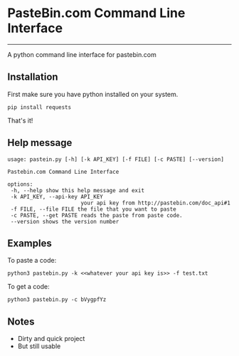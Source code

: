 # PasteBin.com Command Line Interface
---
A python command line interface for pastebin.com

## Installation
First make sure you have python installed on your system.
```
pip install requests
```
That's it!

## Help message
```
usage: pastein.py [-h] [-k API_KEY] [-f FILE] [-c PASTE] [--version]

Pastebin.com Command Line Interface 

options:
 -h, --help show this help message and exit
 -k API_KEY, --api-key API_KEY 
                       your api key from http://pastebin.com/doc_api#1
 -f FILE, --file FILE the file that you want to paste 
 -c PASTE, --get PASTE reads the paste from paste code.
 --version shows the version number
```
## Examples
To paste a code:


`python3 pastebin.py -k <<whatever your api key is>> -f test.txt`


To get a code:


`python3 pastebin.py -c bVygpfYz`


## Notes
+ Dirty and quick project
+ But still usable